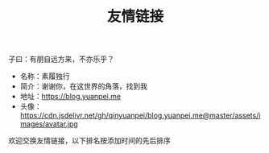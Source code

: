 ﻿---
title: 友情链接
slug: links
layout: links
comments: true
links:
  - title: 阮一峰的网络日志
    description: 阮一峰的网络日志
    website: http://www.ruanyifeng.com/blog/
    image: https://github.githubassets.com/images/modules/logos_page/GitHub-Mark.png
  - title: Steve Sanderson
    description: Steve Sanderson
    website: https://blog.stevensanderson.com/
    image: https://github.githubassets.com/images/modules/logos_page/GitHub-Mark.png
  - title: Catcher Wong
    description: Catcher Wong
    website: http://www.c-sharpcorner.com/members/catcher-wong
    image: https://avatars.githubusercontent.com/u/8394988?v=4
  - title: 咕咚
    description: 咕咚
    website: https://gudong.site
    image: https://gudong.site/static/img/logo.jpg
  - title: 小凡梦
    description: 小凡梦
    website: https://www.xiaofm.cn
    image: https://github.githubassets.com/images/modules/logos_page/GitHub-Mark.png
  - title: 小球飞鱼
    description: 小球飞鱼
    website: https://mantyke.icu/
    image: https://mantyke.icu/images/logo.png
  - title: 靖待的技术博客
    description: 小清新IT旅程 | 为中华之崛起而读书 
    website: https://hubojing.github.io/
    image: https://hubojing.github.io/img/avatar.jpg
  - title: Hayami's Blog
    description: 日常人间观察 
    website: https://hayami.typlog.io/
    image: https://i.typlog.com/hayami/8374611717_430303.png?x-oss-process=style/ss
  - title: DrumCoder
    description: DrumCoder
    website: https://blog.hotsun168.com
    image: https://github.githubassets.com/images/modules/logos_page/GitHub-Mark.png
  - title: 句幽
    description: 句幽
    website: https://www.cnblogs.com/uoyo/
    image: https://pic.cnblogs.com/avatar/1298413/20171212175641.png
  - title: 酷壳
    description: 酷壳
    website: https://coolshell.cn/
    image: https://github.githubassets.com/images/modules/logos_page/GitHub-Mark.png
  - title: 程序员的喵
    description: 程序员的喵
    website: https://catcoding.me/
    image: https://github.githubassets.com/images/modules/logos_page/GitHub-Mark.png
  - title: Simon's Blog
    description: Simon的自留地
    website: https://song.al/
    image: https://i.typlog.com/japan/8347850273_382761.jpg?x-oss-process=style/ss
  - title: Klimafreundlicher Kochen
    description: 气候友好型烹饪
    website: https://www.klimafreundlicher-kochen.de
    image: https://github.githubassets.com/images/modules/logos_page/GitHub-Mark.png
  - title: Randy's Blog
    description: Randy's Blog
    website: https://lutaonan.com/
    image: https://github.githubassets.com/images/modules/logos_page/GitHub-Mark.png
comments: false
---

子曰：有朋自远方来，不亦乐乎？

* 名称：素履独行
* 简介：谢谢你，在这世界的角落，找到我
* 地址：https://blog.yuanpei.me
* 头像：https://cdn.jsdelivr.net/gh/qinyuanpei/blog.yuanpei.me@master/assets/images/avatar.jpg


欢迎交换友情链接，以下排名按添加时间的先后排序

